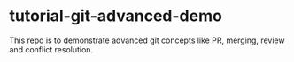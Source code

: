 # tutorial-git-advanced-demo
This repo is to demonstrate advanced git concepts like PR, merging, review and conflict resolution.
